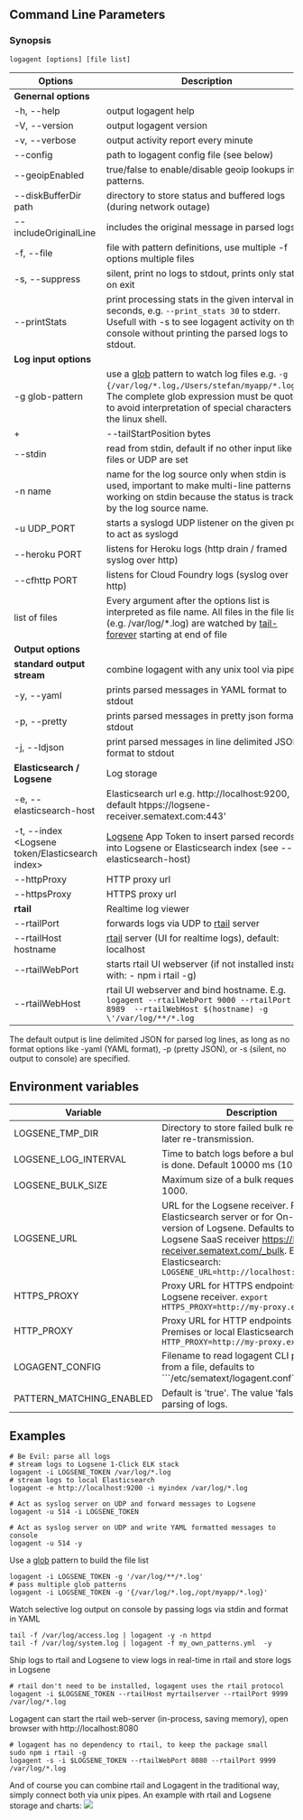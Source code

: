## Command Line Parameters 
### Synopsis

```logagent [options] [file list]```

| Options | Description |
|---------|-------------|
| __Genernal options__ | |
| -h, --help | output logagent help |
| -V, --version | output logagent version |
| -v, --verbose | output activity report every minute |
| --config <configFileName> | path to logagent config file (see below) |
| --geoipEnabled <value> | true/false to enable/disable geoip lookups in patterns. |
| --diskBufferDir  path| directory to store status and buffered logs (during network outage) |
| --includeOriginalLine | includes the original message in parsed logs |
| -f, --file <patternFile> | file with pattern definitions, use multiple -f options multiple files| 
| -s, --suppress | silent, print no logs to stdout, prints only stats on exit |
| --printStats | print processing stats in the given interval in seconds, e.g. ```--print_stats 30``` to stderr. Usefull with -s to see logagent activity on the console without printing the parsed logs to stdout.|
| __Log input options__| |
| -g glob-pattern | use a [glob](https://www.npmjs.com/package/glob) pattern to watch log files e.g. ```-g "{/var/log/*.log,/Users/stefan/myapp/*.log}"```. The complete glob expression must be quoted, to avoid interpretation of special characters by the linux shell. |
+| --tailStartPosition bytes | -1 tail from end of file, >=0 start from given position (in bytes).  This setting applys for new files, having no position saved (see --logsene-tmp-dir)|
| --stdin | read from stdin, default if no other input like files or UDP are set|
| -n name | name for the log source only when stdin is used, important to make multi-line patterns working on stdin because the status is tracked by the log source name.| 
| -u UDP_PORT | starts a syslogd UDP listener on the given port to act as syslogd |
| --heroku PORT | listens for Heroku logs (http drain / framed syslog over http) |
| --cfhttp PORT | listens for Cloud Foundry logs (syslog over http)|
| list of files | Every argument after the options list is interpreted as file name. All files in the file list (e.g. /var/log/*.log) are watched by [tail-forever](https://www.npmjs.com/package/tail-forever) starting at end of file|
| __Output options__ | |
| __standard output stream__ | combine logagent with any unix tool via pipes |
| -y, --yaml | prints parsed messages in YAML format to stdout|
| -p, --pretty | prints parsed messages in pretty json format to stdout|
| -j, --ldjson | print parsed messages in line delimited JSON format to stdout |
| __Elasticsearch / Logsene__| Log storage |
| -e, --elasticsearch-host <url> | Elasticsearch url e.g. http://localhost:9200, default htpps://logsene-receiver.sematext.com:443'|
| -t, --index <Logsene token/Elasticsearch index> | [Logsene](http://sematext.com/logsene) App Token to insert parsed records into Logsene or Elasticsearch index (see --elasticsearch-host) |
| --httpProxy <url> | HTTP proxy url |
| --httpsProxy <url> | HTTPS proxy url |
| __rtail__ | Realtime log viewer|
| --rtailPort  | forwards logs via UDP to [rtail](http://rtail.org/) server |
| --rtailHost hostname | [rtail](http://rtail.org/) server (UI for realtime logs), default: localhost|
| --rtailWebPort <port> | starts rtail UI webserver (if not installed install with: - npm i rtail -g) |
| --rtailWebHost <host> | rtail UI webserver and bind hostname. E.g. ```logagent --rtailWebPort 9000 --rtailPort 8989  --rtailWebHost $(hostname) -g \'/var/log/**/*.log``` |

The default output is line delimited JSON for parsed log lines, as long as no format options like -yaml (YAML format), -p (pretty JSON), or -s (silent, no output to console) are specified. 


## Environment variables
|Variable|Description|
|--------|-----------|
|LOGSENE_TMP_DIR | Directory to store failed bulk requests, for later re-transmission.|
|LOGSENE_LOG_INTERVAL | Time to batch logs before a bulk request is done. Default 10000 ms (10 seconds)|
|LOGSENE_BULK_SIZE | Maximum size of a bulk request. Default 1000.|
|LOGSENE_URL | URL for the Logsene receiver. For a local Elasticsearch server or for On-Premise version of Logsene. Defaults to Sematext Logsene SaaS receiver https://logsene-receiver.sematext.com/_bulk. Example for Elasticsearch: ```LOGSENE_URL=http://localhost:9200/_bulk```|
|HTTPS_PROXY|Proxy URL for HTTPS endpoints, like Logsene receiver. ```export HTTPS_PROXY=http://my-proxy.example```|
|HTTP_PROXY|Proxy URL for HTTP endpoints (e.g. On-Premises or local Elasticsearch). ```export HTTP_PROXY=http://my-proxy.example```|
|LOGAGENT_CONFIG | Filename to read logagent CLI parameters from a file, defaults to ```/etc/sematext/logagent.conf`` |
|PATTERN_MATCHING_ENABLED | Default is 'true'. The value 'false' disables parsing of logs. |


## Examples 
```
# Be Evil: parse all logs 
# stream logs to Logsene 1-Click ELK stack 
logagent -i LOGSENE_TOKEN /var/log/*.log 
# stream logs to local Elasticsearch  
logagent -e http://localhost:9200 -i myindex /var/log/*.log 

# Act as syslog server on UDP and forward messages to Logsene
logagent -u 514 -i LOGSENE_TOKEN  

# Act as syslog server on UDP and write YAML formatted messages to console
logagent -u 514 -y  
```

Use a [glob](https://www.npmjs.com/package/glob) pattern to build the file list 

```
logagent -i LOGSENE_TOKEN -g '/var/log/**/*.log'
# pass multiple glob patterns
logagent -i LOGSENE_TOKEN -g '{/var/log/*.log,/opt/myapp/*.log}'
```

Watch selective log output on console by passing logs via stdin and format in YAML

```
tail -f /var/log/access.log | logagent -y -n httpd
tail -f /var/log/system.log | logagent -f my_own_patterns.yml  -y 
```

Ship logs to rtail and Logsene to view logs in real-time in rtail and store logs in Logsene

```
# rtail don't need to be installed, logagent uses the rtail protocol
logagent -i $LOGSENE_TOKEN --rtailHost myrtailserver --rtailPort 9999 /var/log/*.log
```

Logagent can start the rtail web-server (in-process, saving memory), open browser with http://localhost:8080
```
# logagent has no dependency to rtail, to keep the package small
sudo npm i rtail -g
logagent -s -i $LOGSENE_TOKEN --rtailWebPort 8080 --rtailPort 9999 /var/log/*.log
```

And of course you can combine rtail and Logagent in the traditional way, simply connect both via unix pipes. An example with rtail and Logsene storage and charts:
![](http://g.recordit.co/usjLitb3Dd.gif)


